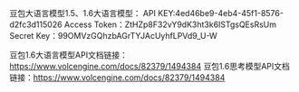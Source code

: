 豆包大语言模型1.5、1.6大语言模型：
API KEY:4ed46be9-4eb4-45f1-8576-d2fc3d115026 
Access Token：ZtHZp8F32vY9dK3ht3k6ISTgsQEsRsUm 
Secret Key：99OMVzGQhzbAGrTYJAcUyhfLPVd9_U-W

豆包1.6大语言模型API文档链接：https://www.volcengine.com/docs/82379/1494384 
豆包1.6思考模型API文档链接：https://www.volcengine.com/docs/82379/1494384 